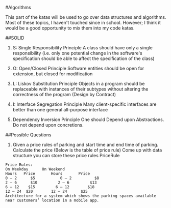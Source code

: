 #Algorithms

This part of the katas will be used to go over data structures and algorithms. Most of these topics, I haven't touched since in school. However; I think it would be a good opportunity to mix them into my code katas. 

##SOLID
1. S: Single Responsibility Principle
	A class should have only a single responsibility (i.e. only one potential change in the software's specification should be able to affect the specification of the class)

2. O: Open/Closed Principle
	Software entities should be open for extension, but closed for modification

3. L: Liskov Substitution Principle
	Objects in a program should be replaceable with instances of their subtypes without altering the correctness of the program (Design by Contract)

4. I: Interface Segregation Principle
	Many client-specific interfaces are better than one general all-purpose interface

5. Dependency Inversion Principle
	One should Depend upon Abstractions. Do not depend upon concretions. 

##Possible Questions
1.    Given a price rules of parking and start time and end time of parking. Calculate the price (Below is the table of price rule) Come up with data structure you can store these price rules PriceRule

	Price Rules:
	On Weekday      On Weekend
	Hours   Price       Hours       Price
	0 – 2      $5           0 – 2          $8
	2 – 6      $10         2 – 6         $13
	6 – 12    $15         6 – 12        $18
	12 – 24  $20        12 – 24      $25
	Architecture for a system which shows the parking spaces available near customers’ location in a mobile app.